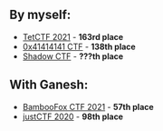 ## By myself:

- [TetCTF 2021](https://ctftime.org/event/1213) - **163rd place**
- [0x41414141 CTF](https://ctftime.org/event/1249) - **138th place**
- [Shadow CTF](https://ctftime.org/event/1245) - **???th place**

## With Ganesh:

- [BambooFox CTF 2021](https://ctftime.org/event/1234) - **57th place**
- [justCTF 2020](https://ctftime.org/event/1050) - **98th place**

